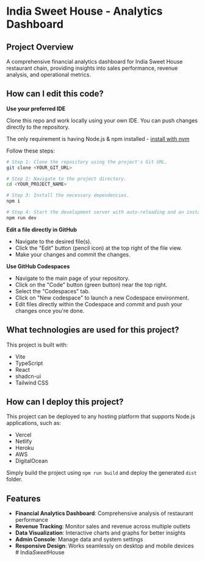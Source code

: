 # India Sweet House - Analytics Dashboard

## Project Overview

A comprehensive financial analytics dashboard for India Sweet House restaurant chain, providing insights into sales performance, revenue analysis, and operational metrics.

## How can I edit this code?

**Use your preferred IDE**

Clone this repo and work locally using your own IDE. You can push changes directly to the repository.

The only requirement is having Node.js & npm installed - [install with nvm](https://github.com/nvm-sh/nvm#installing-and-updating)

Follow these steps:

```sh
# Step 1: Clone the repository using the project's Git URL.
git clone <YOUR_GIT_URL>

# Step 2: Navigate to the project directory.
cd <YOUR_PROJECT_NAME>

# Step 3: Install the necessary dependencies.
npm i

# Step 4: Start the development server with auto-reloading and an instant preview.
npm run dev
```

**Edit a file directly in GitHub**

- Navigate to the desired file(s).
- Click the "Edit" button (pencil icon) at the top right of the file view.
- Make your changes and commit the changes.

**Use GitHub Codespaces**

- Navigate to the main page of your repository.
- Click on the "Code" button (green button) near the top right.
- Select the "Codespaces" tab.
- Click on "New codespace" to launch a new Codespace environment.
- Edit files directly within the Codespace and commit and push your changes once you're done.

## What technologies are used for this project?

This project is built with:

- Vite
- TypeScript
- React
- shadcn-ui
- Tailwind CSS

## How can I deploy this project?

This project can be deployed to any hosting platform that supports Node.js applications, such as:

- Vercel
- Netlify
- Heroku
- AWS
- DigitalOcean

Simply build the project using `npm run build` and deploy the generated `dist` folder.

## Features

- **Financial Analytics Dashboard**: Comprehensive analysis of restaurant performance
- **Revenue Tracking**: Monitor sales and revenue across multiple outlets
- **Data Visualization**: Interactive charts and graphs for better insights
- **Admin Console**: Manage data and system settings
- **Responsive Design**: Works seamlessly on desktop and mobile devices
#   I n d i a _ S w e e t _ H o u s e  
 